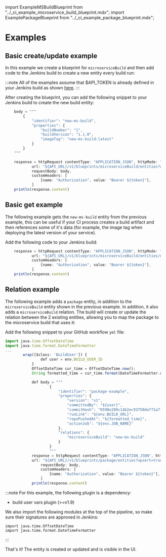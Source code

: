 import ExampleMSBuildBlueprint from "../\_ci_example_microservice_build_blueprint.mdx";
import ExamplePackageBlueprint from "../\_ci_example_package_blueprint.mdx";

# Examples

## Basic create/update example

In this example we create a blueprint for `microserviceBuild` and then add code to the Jenkins build to create a new entity every build run:

<ExampleMSBuildBlueprint />

:::note
All of the examples assume that $API_TOKEN is already defined in your Jenkins build as shown [here](./jenkins-deployment.md#fetching-port-api-token-in-jenkins).
:::

After creating the blueprint, you can add the following snippet to your Jenkins build to create the new build entity:

```js showLineNumbers
    body = """
        {
            "identifier": "new-ms-build",
            "properties": {
                "buildNumber": "1",
                "buildVersion": "1.1.0",
                "imageTag": "new-ms-build:latest"
            }
        }
    """

    response = httpRequest contentType: "APPLICATION_JSON", httpMode: "POST",
            url: "${API_URL}/v1/blueprints/microserviceBuild/entities?upsert=true&validation_only=false&merge=true",
            requestBody: body,
            customHeaders: [
                [name: "Authorization", value: "Bearer ${token}"],
            ]
    println(response.content)
```

## Basic get example

The following example gets the `new-ms-build` entity from the previous example, this can be useful if your CI process creates a build artifact and then references some of it's data (for example, the image tag when deploying the latest version of your service).

Add the following code to your Jenkins build:

```js showLineNumbers
    response = httpRequest contentType: "APPLICATION_JSON", httpMode: "GET",
            url: "${API_URL}/v1/blueprints/microserviceBuild/entities/new-ms-build",
            customHeaders: [
                [name: "Authorization", value: "Bearer ${token}"],
            ]
    println(response.content)
```

## Relation example

The following example adds a `package` entity, in addition to the `microserviceBuild` entity shown in the previous example. In addition, it also adds a `microserviceBuild` relation. The build will create or update the relation between the 2 existing entities, allowing you to map the package to the microservice build that uses it:

<ExamplePackageBlueprint />

Add the following snippet to your GitHub workflow `yml` file:

```js showLineNumbers
import java.time.OffsetDateTime
import java.time.format.DateTimeFormatter
...
        wrap([$class: 'BuildUser']) {
                def user = env.BUILD_USER_ID
            }
            OffsetDateTime cur_time = OffsetDateTime.now();
            String formatted_time = cur_time.format(DateTimeFormatter.ofPattern("yyyy-MM-dd'T'HH:mm:ssXXX"));

            def body = """
                    {
                        "identifier": "package-example",
                        "properties": {
                            "version": "v1",
                            "committedBy": "${user}",
                            "commitHash": "0598e289c14b2ec93750de771a7f23e0081bc277",
                            "runLink": "${env.BUILD_URL}",
                            "repoPushedAt": "${formatted_time}",
                            "actionJob": "${env.JOB_NAME}"
                        },
                        "relations": {
                            "microserviceBuild": "new-ms-build"
                        }
                    }
                    """
            response = httpRequest contentType: "APPLICATION_JSON", httpMode: "POST",
            url: "${API_URL}/v1/blueprints/package/entities?upsert=true&validation_only=false&merge=true",
                requestBody: body,
                customHeaders: [
                    [name: "Authorization", value: "Bearer ${token}"],
                ]
            println(response.content)
```

:::note
For this example, the following plugin is a dependency:

- build user vars plugin (>=v1.9)

We also import the following modules at the top of the pipeline, so make sure their signatures are approved in Jenkins:

```
import java.time.OffsetDateTime
import java.time.format.DateTimeFormatter
```

:::

That's it! The entity is created or updated and is visible in the UI.
